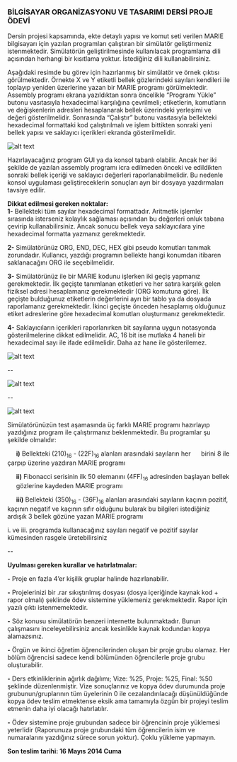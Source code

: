 ### BİLGİSAYAR ORGANİZASYONU VE TASARIMI DERSİ PROJE ÖDEVİ
			   
Dersin projesi kapsamında, ekte detaylı yapısı ve komut seti verilen MARIE bilgisayarı için
yazılan programları çalıştıran bir simülatör geliştirmeniz istenmektedir. Simülatörün
geliştirilmesinde kullanılacak programlama dili açısından herhangi bir kısıtlama yoktur.
İstediğiniz dili kullanabilirsiniz.

Aşağıdaki resimde bu görev için hazırlanmış bir simülatör ve örnek çıktısı görülmektedir.
Örnekte X ve Y etiketli bellek gözlerindeki sayıları kendileri ile toplayıp yeniden üzerlerine
yazan bir MARIE programı görülmektedir. Assembly programı ekrana yazıldıktan sonra
öncelikle “Programı Yükle” butonu vasıtasıyla hexadecimal karşılığına çevrilmeli; etiketlerin,
komutların ve değişkenlerin adresleri hesaplanarak bellek üzerindeki yerleşimi ve değeri
gösterilmelidir. Sonrasında “Çalıştır” butonu vasıtasıyla bellekteki hexadecimal formattaki
kod çalıştırılmalı ve işlem bittikten sonraki yeni bellek yapısı ve saklayıcı içerikleri ekranda
gösterilmelidir.

![alt text](https://fatihbozik.files.wordpress.com/2015/02/resim11.png)

Hazırlayacağınız program GUI ya da konsol tabanlı olabilir. Ancak her iki şekilde de yazılan
assembly programı icra edilmeden önceki ve edildikten sonraki bellek içeriği ve saklayıcı
değerleri raporlanabilmelidir. Bu nedenle konsol uygulaması geliştireceklerin sonuçları ayrı
bir dosyaya yazdırmaları tavsiye edilir.

**Dikkat edilmesi gereken noktalar:** <br/>
**1-** Bellekteki tüm sayılar hexadecimal formattadır. Aritmetik işlemler sırasında isterseniz
kolaylık sağlaması açısından bu değerleri onluk tabana çevirip kullanabilirsiniz. Ancak
sonucu bellek veya saklayıcılara yine hexadecimal formatta yazmanız gerekmektedir.

**2-** Simülatörünüz ORG, END, DEC, HEX gibi pseudo komutları tanımak zorundadır.
Kullanıcı, yazdığı programın bellekte hangi konumdan itibaren saklanacağını ORG ile
seçebilmelidir.

**3-** Simülatörünüz ile bir MARIE kodunu işlerken iki geçiş yapmanız gerekmektedir.
İlk geçişte tanımlanan etiketleri ve her satıra karşılık gelen fiziksel adresi hesaplamanız
gerekmektedir (ORG komutuna göre). İlk geçişte bulduğunuz etiketlerin değerlerini ayrı bir
tablo ya da dosyada raporlamanız gerekmektedir. İkinci geçişte önceden hesaplamış
olduğunuz etiket adreslerine göre hexadecimal komutları oluşturmanız gerekmektedir.

**4-** Saklayıcıların içerikleri raporlanırken bit sayılarına uygun notasyonda gösterilmelerine
dikkat edilmelidir. AC, 16 bit ise mutlaka 4 haneli bir hexadecimal sayı ile ifade edilmelidir.
Daha az hane ile gösterilemez.

![alt text](https://fatihbozik.files.wordpress.com/2015/02/resim12.png)

--

![alt text](https://fatihbozik.files.wordpress.com/2015/02/resim13.png)

--

![alt text](https://fatihbozik.files.wordpress.com/2015/02/resim14.png)

Simülatörünüzün test aşamasında üç farklı MARIE programı hazırlayıp yazdığınız program
ile çalıştırmanız beklenmektedir. Bu programlar şu şekilde olmalıdır:

&nbsp;&nbsp;&nbsp;&nbsp;&nbsp;**i)** Bellekteki (210)<sub>16</sub> - (22F)<sub>16</sub> alanları arasındaki sayıların her &nbsp;&nbsp;&nbsp;&nbsp;&nbsp;birini 8 ile çarpıp üzerine yazdıran MARIE programı

&nbsp;&nbsp;&nbsp;&nbsp;&nbsp;**ii)** Fibonacci serisinin ilk 50 elemanını (4FF)<sub>16</sub> adresinden başlayan bellek &nbsp;&nbsp;&nbsp;&nbsp;&nbsp;gözlerine kaydeden MARIE programı

&nbsp;&nbsp;&nbsp;&nbsp;&nbsp;**iii)** Bellekteki (350)<sub>16</sub> - (36F)<sub>16</sub> alanları arasındaki sayıların kaçının pozitif, kaçının negatif ve kaçının sıfır olduğunu bularak bu bilgileri istediğiniz ardışık 3 bellek gözüne yazan MARIE programı

i. ve iii. programda kullanacağınız sayıları negatif ve pozitif sayılar kümesinden rasgele
üretebilirsiniz

--

**Uyulması gereken kurallar ve hatırlatmalar:** <br/>

**-** Proje en fazla 4’er kişilik gruplar halinde hazırlanabilir. <br/>

**-** Projelerinizi bir .rar sıkıştırılmış dosyası (dosya içeriğinde kaynak kod + rapor olmalı) şeklinde ödev sistemine yüklemeniz gerekmektedir. Rapor için yazılı çıktı istenmemektedir. <br/>

**-** Söz konusu simülatörün benzeri internette bulunmaktadır. Bunun çalışmasını inceleyebilirsiniz ancak kesinlikle kaynak kodundan kopya alamazsınız. <br/>

**-** Örgün ve ikinci öğretim öğrencilerinden oluşan bir proje grubu olamaz. Her bölüm öğrencisi sadece kendi bölümünden öğrencilerle proje grubu oluşturabilir. <br/>

**-** Ders etkinliklerinin ağırlık dağılımı; Vize: %25, Proje: %25, Final: %50 şeklinde düzenlenmiştir. Vize sonuçlarınız ve kopya ödev durumunda proje grubunun/gruplarının tüm üyelerinin 0 ile cezalandırılacağı düşünüldüğünde kopya
ödev teslim etmektense eksik ama tamamıyla özgün bir projeyi teslim etmenin daha iyi olacağı hatırlatılır. <br/>

**-** Ödev sistemine proje grubundan sadece bir öğrencinin proje yüklemesi yeterlidir (Raporunuza proje grubundaki tüm öğrencilerin isim ve numaralarını yazdığınız sürece sorun yoktur). Çoklu yükleme yapmayın. <br/>

**Son teslim tarihi: 16 Mayıs 2014 Cuma** <br/>
